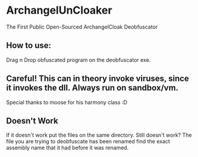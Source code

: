 # ArchangelUnCloaker
  The First Public Open-Sourced ArchangelCloak Deobfuscator
## How to use:
  Drag n Drop obfuscated program on the deobfuscator exe.
## Careful! This can in theory invoke viruses, since it invokes the dll. Always run on sandbox/vm.
 
 Special thanks to moose for his harmony class :D
 
 ## Doesn't Work
  If it doesn't work put the files on the same directory.
  Still doesn't work? The file you are trying to deobfuscate has been renamed
  find the exact assembly name that it had before it was renamed.
 
 